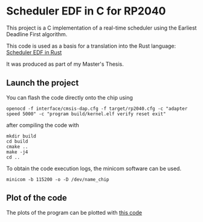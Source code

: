 # Scheduler EDF in C for RP2040

This project is a C implementation of a real-time scheduler using the Earliest Deadline First algorithm.

This code is used as a basis for a translation into the Rust language: [Scheduler EDF in Rust](https://github.com/adiscepo/scheduler_memoire_rust)

It was produced as part of my Master's Thesis.

## Launch the project

You can flash the code directly onto the chip using 
```shell
openocd -f interface/cmsis-dap.cfg -f target/rp2040.cfg -c "adapter speed 5000" -c "program build/kernel.elf verify reset exit"
``` 
after compiling the code with

```shell
mkdir build
cd build
cmake ..
make -j4
cd ..
```


To obtain the code execution logs, the minicom software can be used. 
```shell
minicom -b 115200 -o -D /dev/name_chip
```

## Plot of the code

The plots of the program can be plotted with [this code](https://github.com/adiscepo/scheduler_memoire_plot)